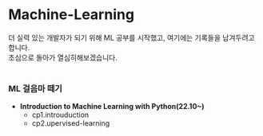 # Machine-Learning
더 실력 있는 개발자가 되기 위해 ML 공부를 시작했고, 여기에는 기록들을 남겨두려고 합니다.   
초심으로 돌아가 열심히해보겠습니다.
<br>
<br>
### ML 걸음마 떼기
* **Introduction to Machine Learning with Python(22.10~)**
  * cp1.introuduction
  * cp2.upervised-learning
